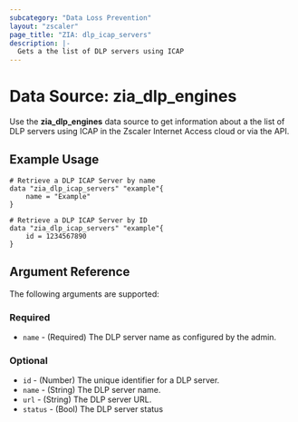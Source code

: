 ```yaml
---
subcategory: "Data Loss Prevention"
layout: "zscaler"
page_title: "ZIA: dlp_icap_servers"
description: |-
  Gets a the list of DLP servers using ICAP
---
```


# Data Source: zia_dlp_engines

Use the **zia_dlp_engines** data source to get information about a the list of DLP servers using ICAP in the Zscaler Internet Access cloud or via the API.

## Example Usage

```hcl
# Retrieve a DLP ICAP Server by name
data "zia_dlp_icap_servers" "example"{
    name = "Example"
}
```

```hcl
# Retrieve a DLP ICAP Server by ID
data "zia_dlp_icap_servers" "example"{
    id = 1234567890
}
```

## Argument Reference

The following arguments are supported:

### Required

* `name` - (Required) The DLP server name as configured by the admin.

### Optional

* `id` - (Number) The unique identifier for a DLP server.
* `name` - (String) The DLP server name.
* `url` - (String) The DLP server URL.
* `status` - (Bool) The DLP server status
